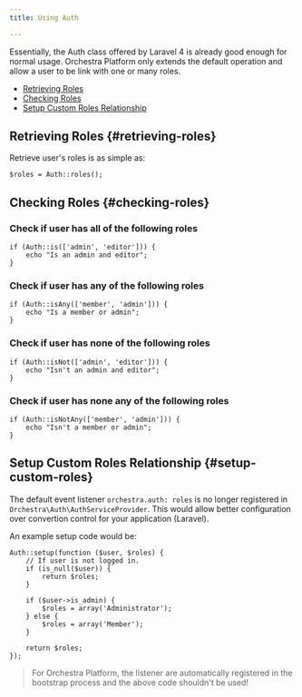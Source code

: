 ```yaml
---
title: Using Auth

---
```


Essentially, the Auth class offered by Laravel 4 is already good enough for normal usage. Orchestra Platform only extends the default operation and allow a user to be link with one or many roles.

* [Retrieving Roles](#retrieving-roles)
* [Checking Roles](#checking-roles)
* [Setup Custom Roles Relationship](#setup-custom-roles)

## Retrieving Roles {#retrieving-roles}

Retrieve user's roles is as simple as:

	$roles = Auth::roles();

## Checking Roles {#checking-roles}

### Check if user has all of the following roles

	if (Auth::is(['admin', 'editor'])) {
		echo "Is an admin and editor";
	}

### Check if user has any of the following roles

    if (Auth::isAny(['member', 'admin'])) {
        echo "Is a member or admin";
    }

### Check if user has none of the following roles

    if (Auth::isNot(['admin', 'editor'])) {
        echo "Isn't an admin and editor";
    }

### Check if user has none any of the following roles

    if (Auth::isNotAny(['member', 'admin'])) {
        echo "Isn't a member or admin";
    }

## Setup Custom Roles Relationship {#setup-custom-roles}

The default event listener `orchestra.auth: roles` is no longer registered in `Orchestra\Auth\AuthServiceProvider`. This would allow better configuration over convertion control for your application (Laravel).

An example setup code would be:

    Auth::setup(function ($user, $roles) {
	    // If user is not logged in.
	    if (is_null($user)) {
		    return $roles;
	    }

	    if ($user->is_admin) {
	    	$roles = array('Administrator');
	    } else {
	    	$roles = array('Member');
	    }

	    return $roles;
    });

> For Orchestra Platform, the listener are automatically registered in the bootstrap process and the above code shouldn't be used!
